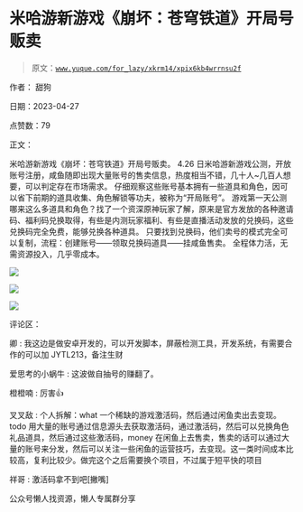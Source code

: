 # 米哈游新游戏《崩坏：苍穹铁道》开局号贩卖

> 原文：[`www.yuque.com/for_lazy/xkrm14/xpix6kb4wrrnsu2f`](https://www.yuque.com/for_lazy/xkrm14/xpix6kb4wrrnsu2f)

作者： 甜狗

日期：2023-04-27

点赞数：79

正文：

米哈游新游戏《崩坏：苍穹铁道》开局号贩卖。 4.26 日米哈游新游戏公测，开放账号注册，咸鱼随即出现大量账号的售卖信息，热度相当不错，几十人~几百人想要，可以判定存在市场需求。 仔细观察这些账号基本拥有一些道具和角色，因可以省下前期的道具收集、角色解锁等功夫，被称为“开局账号”。 游戏第一天公测哪来这么多道具和角色？找了一个资深原神玩家了解，原来是官方发放的各种邀请码、福利码兑换取得，有些是内测玩家福利、有些是直播活动发放的兑换码，这些兑换码完全免费，能够兑换各种道具。 只要找到兑换码，他们卖号的模式完全可以复制，流程：创建账号——领取兑换码道具——挂咸鱼售卖。 全程体力活，无需资源投入，几乎零成本。

![](img/c1e21c6944388595b541a9edf2d3f434.png)

![](img/51806f1419d9b5cb664e77f252c42749.png)

![](img/b1ebf48ef5166521100ef9d7b63b7398.png)

评论区：

卿 : 我这边是做安卓开发的，可以开发脚本，屏蔽检测工具，开发系统，有需要合作的可以加 JYTL213，备注生财

爱思考的小蜗牛 : 这波做自抽号的赚翻了。

橙橙喃 : 厉害👍

叉叉敌 : 个人拆解：what 一个稀缺的游戏激活码，然后通过闲鱼卖出去变现。todo 用大量的账号通过信息源头去获取激活码，通过激活码，然后可以兑换角色礼品道具，然后通过这些激活码，money 在闲鱼上去售卖，售卖的话可以通过大量的账号来分发，然后可以关注一些闲鱼的运营技巧，去变现。这一类时间成本比较高，复利比较少。做完这个之后需要换个项目，不过属于短平快的项目

祥哥 : 激活码拿不到吧[撇嘴]

公众号懒人找资源，懒人专属群分享


